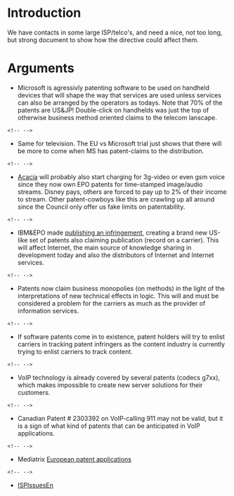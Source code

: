 # Introduction

We have contacts in some large ISP/telco\'s, and need a nice, not too
long, but strong document to show how the directive could affect them.

# Arguments

-   Microsoft is agressivly patenting software to be used on handheld
    devices that will shape the way that services are used unless
    services can also be arranged by the operators as todays. Note that
    70% of the patents are US&JP! Double-click on handhelds was just the
    top of otherwise business method oriented claims to the telecom
    lanscape.

```{=html}
<!-- -->
```
-   Same for television. The EU vs Microsoft trial just shows that there
    will be more to come when MS has patent-claims to the distribution.

```{=html}
<!-- -->
```
-   [ Acacia](SwxaiAcaciaEn "wikilink") will probably also start
    charging for 3g-video or even gsm voice since they now own EPO
    patents for time-stamped image/audio streams. Disney pays, others
    are forced to pay up to 2% of their income to stream. Other
    patent-cowboys like this are crawling up all around since the
    Council only offer us fake limits on patentability.

```{=html}
<!-- -->
```
-   IBM&EPO made [publishing an
    infringement](http://swpat.ffii.org/analysis/needs/#publi "wikilink"),
    creating a brand new US-like set of patents also claiming
    publication (record on a carrier). This will affect Internet, the
    main source of knowledge sharing in development today and also the
    distributors of Internet and Internet services.

```{=html}
<!-- -->
```
-   Patents now claim business monopolies (on methods) in the light of
    the interpretations of new technical effects in logic. This will and
    must be considered a problem for the carriers as much as the
    provider of information services.

```{=html}
<!-- -->
```
-   If software patents come in to existence, patent holders will try to
    enlist carriers in tracking patent infringers as the content
    industry is currently trying to enlist carriers to track content.

```{=html}
<!-- -->
```
-   VoIP technology is already covered by several patents (codecs g7xx),
    which makes impossible to create new server solutions for their
    customers.

```{=html}
<!-- -->
```
-   Canadian Patent \# 2303392 on VoIP-calling 911 may not be valid, but
    it is a sign of what kind of patents that can be anticipated in VoIP
    applications.

```{=html}
<!-- -->
```
-   Mediatrix [European patent
    applications](http://register.epoline.org/espacenet/regsearch?CY=ep&LG=en&DB=REG&LS=1&NA=0&PN=&AP=&PR=&PA=mediatrix&IN=&REP=&OPP=&IC=&theSubmit=Submit "wikilink")

```{=html}
<!-- -->
```
-   [ISPIssuesEn](ISPIssuesEn "wikilink")

